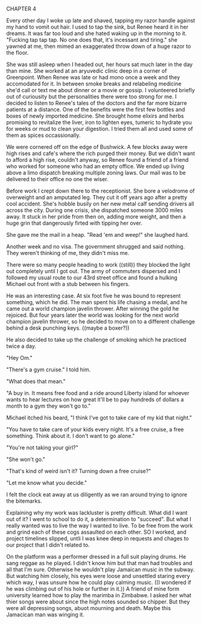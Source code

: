 CHAPTER 4

Every other day I woke up late and shaved, tapping my razor handle against my hand to vomit out hair. I used to tap the sink, but Renee heard it in her dreams. It was far too loud and she hated waking up in the morning to it. "Fucking tap tap tap. No one does that, it's incessant and tiring." she yawned at me, then mimed an exaggerated throw down of a huge razor to the floor.

She was still asleep when I headed out, her hours sat much later in the day than mine. She worked at an aryuvedic clinic deep in a corner of Greenpoint. When Renee was late or had mono once a week and they accomodated for it. In between smoke breaks and relabeling medicine she'd call or text me about dinner or a movie or gossip. I volunteered briefly out of curiousity but the personalities there were too strong for me. I decided to listen to Renee's tales of the doctors and the far more bizarre patients at a distance. One of the benefits were the first few bottles and boxes of newly imported medicine. She brought home elixirs and herbs promising to revitalize the liver, iron to lighten eyes, tumeric to hydrate you for weeks or mud to clean your digestion. I tried them all and used some of them as spices occassionally.

We were cornered off on the edge of Bushwick. A few blocks away were high rises and cafe's where the rich purged their money. But we didn't want to afford a high rise, couldn't anyway, so Renee found a friend of a friend who worked for someone who had an empty office. We ended up living above a limo dispatch breaking multiple zoning laws. Our mail was to be delivered to their office no one the wiser. 

Before work I crept down there to the receptionist. She bore a velodrome of overweight and an amputated leg. They cut it off years ago after a pretty cool accident. She's hobble busily on her new metal calf sending drivers all across the city. During one crisis, she dispatched someone 3000 miles away. It stuck in her pride from then on, adding more weight, and then a huge grin that dangerously firted with tipping her over.

She gave me the mail in a heap. "Read 'em and weep!" she laughed hard.

Another week and no visa. The government shrugged and said nothing. They weren't thinking of me, they didn't miss me.







There were so many people heading to work ((still)) they blocked the light out completely until I got out. The army of commuters dispersed and I followed my usual route to our 43rd street office and found a hulking Michael out front with a stub between his fingers.




He was an interesting case. At six foot five he was bound to represent something, which he did. The man spent his life chasing a medal, and he came out a world champion javelin thrower. After winning the gold he rejoiced. But four years later the world was looking for the next world champion javelin thrower, so he decided to move on to a different challenge behind a desk punching keys. ((maybe a boxer?))

He also decided to take up the challenge of smoking which he practiced twice a day.

"Hey Om."

"There's a gym cruise." I told him.

"What does that mean."

"A buy in. It means free food and a ride around Liberty island for whoever wants to hear lectures on how great it'll be to pay hundreds of dollars a month to a gym they won't go to."

Michael itched his beard, "I think I've got to take care of my kid that night."

"You have to take care of your kids every night. It's a free cruise, a free something. Think about it. I don't want to go alone." 

"You're not taking your girl?"

"She won't go."

"That's kind of weird isn't it? Turning down a free cruise?"

"Let me know what you decide."











I felt the clock eat away at us diligently as we ran around trying to ignore the bitemarks.

Explaining why my work was lackluster is pretty difficult. What did I want out of it? I went to school to do it, a determination to "succeed". But what I really wanted was to live the way I wanted to live. To be free from the work and grind each of these cogs assaulted on each other. SO I worked, and project timelines slipped, untli I was knee deep in requests and chages to our project that I didn't related to.



























On the platform was a performer dressed in a full suit playing drums. He sang reggae as he played. I didn't know him but that man had troubles and all that I'm sure. Otherwise he wouldn't play Jamaican music in the subway. But watching him closely, his eyes were loose and unsettled staring every which way, I was unsure how he could play calming music. ((I wondered if he was climbing out of his hole or further in it.)) A friend of mine form university learned how to play the marimba in Zimbabwe. I asked her what thier songs were about since the high notes sounded so chipper. But they were all depressing songs, abuot mourning and death. Maybe this Jamacican man was winging it.






